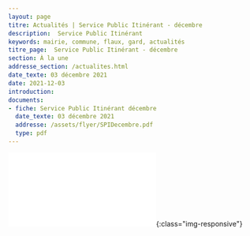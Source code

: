 ```yaml
---
layout: page
titre: Actualités | Service Public Itinérant - décembre
description:  Service Public Itinérant
keywords: mairie, commune, flaux, gard, actualités
titre_page:  Service Public Itinérant - décembre
section: À la une
addresse_section: /actualites.html
date_texte: 03 décembre 2021
date: 2021-12-03
introduction: 
documents:
- fiche: Service Public Itinérant décembre
  date_texte: 03 décembre 2021
  addresse: /assets/flyer/SPIDecembre.pdf
  type: pdf
---
```



![service publique itinérant décembre flaux](/assets/flyer/SPIDecembre.pdf){:class="img-responsive"} 

